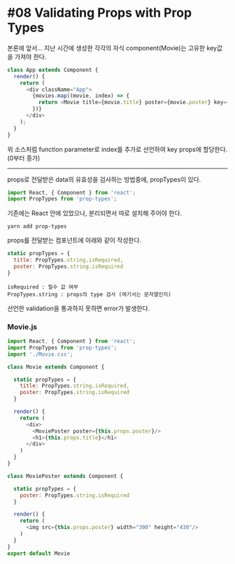 #08 Validating Props with Prop Types
===

본론에 앞서... 지난 시간에 생성한 각각의 자식 component(Movie)는 고유한 key값을 가져야 한다.
```js
class App extends Component {
  render() {
    return (
      <div className="App">
        {movies.map((movie, index) => {
          return <Movie title={movie.title} poster={movie.poster} key={index} />;
        })}
      </div>
    );
  }
}
```
위 소스처럼 function parameter로 index를 추가로 선언하여 key props에 할당한다.(0부터 증가)

---

props로 전달받은 data의 유효성을 검사하는 방법중에,
propTypes이 있다.

```js
import React, { Component } from 'react';
import PropTypes from 'prop-types';
```
기존에는 React 안에 있었으나, 분리되면서 따로 설치해 주어야 한다.
~~~
yarn add prop-types
~~~

props를 전달받는 컴포넌트에 아래와 같이 작성한다.
```js
static propTypes = {
  title: PropTypes.string.isRequired,
  poster: PropTypes.string.isRequired
}
```
~~~
isRequired : 필수 값 여부
PropTypes.string : props의 type 검사 (여기서는 문자열인지)
~~~
선언한 validation을 통과하지 못하면 error가 발생한다.

### Movie.js
```js
import React, { Component } from 'react';
import PropTypes from 'prop-types';
import './Movie.css';

class Movie extends Component {

  static propTypes = {
    title: PropTypes.string.isRequired,
    poster: PropTypes.string.isRequired
  }

  render() {
    return (
      <div>
        <MoviePoster poster={this.props.poster}/>
        <h1>{this.props.title}</h1>
      </div>
    )
  }
}

class MoviePoster extends Component {

  static propTypes = {
    poster: PropTypes.string.isRequired
  }

  render() {
    return (
      <img src={this.props.poster} width="300" height="430"/>
    )
  }
}
export default Movie
```
